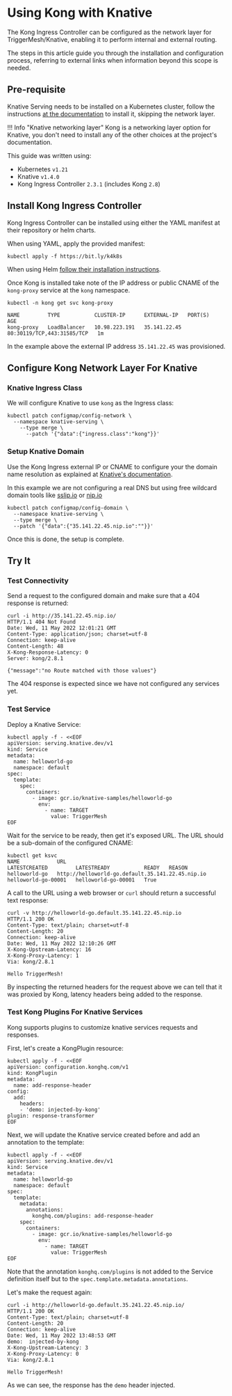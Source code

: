 # Using Kong with Knative

The Kong Ingress Controller can be configured as the network layer for TriggerMesh/Knative, enabling it to perform internal and external routing.

The steps in this article guide you through the installation and configuration process, referring to external links when information beyond this scope is needed.

## Pre-requisite

Knative Serving needs to be installed on a Kubernetes cluster, follow the instructions [at the documentation](https://knative.dev/docs/install/) to install it, skipping the network layer.

!!! Info "Knative networking layer"
    Kong is a networking layer option for Knative, you don't need to install any of the other choices at the project's documentation.

This guide was written using:

* Kubernetes `v1.21`
* Knative `v1.4.0`
* Kong Ingress Controller `2.3.1` (includes Kong `2.8`)

## Install Kong Ingress Controller

Kong Ingress Controller can be installed using either the YAML manifest at their repository or helm charts.

When using YAML, apply the provided manifest:

```console
kubectl apply -f https://bit.ly/k4k8s
```

When using Helm [follow their installation instructions](https://github.com/Kong/charts/blob/main/charts/kong/README.md).

Once Kong is installed take note of the IP address or public CNAME of the `kong-proxy` service at the `kong` namespace.

```console
kubectl -n kong get svc kong-proxy

NAME         TYPE           CLUSTER-IP      EXTERNAL-IP   PORT(S)                      AGE
kong-proxy   LoadBalancer   10.98.223.191   35.141.22.45     80:30119/TCP,443:31585/TCP   1m
```

In the example above the external IP address `35.141.22.45` was provisioned.

## Configure Kong Network Layer For Knative

### Knative Ingress Class

We will configure Knative to use `kong` as the Ingress class:

```console
kubectl patch configmap/config-network \
  --namespace knative-serving \
    --type merge \
      --patch '{"data":{"ingress.class":"kong"}}'
```

### Setup Knative Domain

Use the Kong Ingress external IP or CNAME to configure your the domain name resolution as explained at [Knative's documentation](https://knative.dev/docs/install/yaml-install/serving/install-serving-with-yaml/#configure-dns).

In this example we are not configuring a real DNS but using free wildcard domain tools like [sslip.io](https://sslip.io/) or [nip.io](https://nip.io/)

```console
kubectl patch configmap/config-domain \
  --namespace knative-serving \
  --type merge \
  --patch '{"data":{"35.141.22.45.nip.io":""}}'
```

Once this is done, the setup is complete.

## Try It

### Test Connectivity

Send a request to the configured domain and make sure that a 404 response is returned:

```console
curl -i http://35.141.22.45.nip.io/
HTTP/1.1 404 Not Found
Date: Wed, 11 May 2022 12:01:21 GMT
Content-Type: application/json; charset=utf-8
Connection: keep-alive
Content-Length: 48
X-Kong-Response-Latency: 0
Server: kong/2.8.1

{"message":"no Route matched with those values"}
```

The 404 response is expected since we have not configured any services yet.

### Test Service

Deploy a Knative Service:

```console
kubectl apply -f - <<EOF
apiVersion: serving.knative.dev/v1
kind: Service
metadata:
  name: helloworld-go
  namespace: default
spec:
  template:
    spec:
      containers:
        - image: gcr.io/knative-samples/helloworld-go
          env:
            - name: TARGET
              value: TriggerMesh
EOF
```

Wait for the service to be ready, then get it's exposed URL. The URL should be a sub-domain of the configured CNAME:

```console
kubectl get ksvc
NAME            URL                                             LATESTCREATED         LATESTREADY           READY   REASON
helloworld-go   http://helloworld-go.default.35.141.22.45.nip.io   helloworld-go-00001   helloworld-go-00001   True
```

A call to the URL using a web browser or `curl` should return a successful text response:

```console
curl -v http://helloworld-go.default.35.141.22.45.nip.io
HTTP/1.1 200 OK
Content-Type: text/plain; charset=utf-8
Content-Length: 20
Connection: keep-alive
Date: Wed, 11 May 2022 12:10:26 GMT
X-Kong-Upstream-Latency: 16
X-Kong-Proxy-Latency: 1
Via: kong/2.8.1

Hello TriggerMesh!
```

By inspecting the returned headers for the request above we can tell that it was proxied by Kong, latency headers being added to the response.

### Test Kong Plugins For Knative Services

Kong supports plugins to customize knative services requests and responses.

First, let's create a KongPlugin resource:

```console
kubectl apply -f - <<EOF
apiVersion: configuration.konghq.com/v1
kind: KongPlugin
metadata:
  name: add-response-header
config:
  add:
    headers:
    - 'demo: injected-by-kong'
plugin: response-transformer
EOF
```

Next, we will update the Knative service created before and add an annotation to the template:

```console
kubectl apply -f - <<EOF
apiVersion: serving.knative.dev/v1
kind: Service
metadata:
  name: helloworld-go
  namespace: default
spec:
  template:
    metadata:
      annotations:
        konghq.com/plugins: add-response-header
    spec:
      containers:
        - image: gcr.io/knative-samples/helloworld-go
          env:
            - name: TARGET
              value: TriggerMesh
EOF
```

Note that the annotation `konghq.com/plugins` is not added to the Service definition itself but to the `spec.template.metadata.annotations`.

Let's make the request again:

```console
curl -i http://helloworld-go.default.35.241.22.45.nip.io/
HTTP/1.1 200 OK
Content-Type: text/plain; charset=utf-8
Content-Length: 20
Connection: keep-alive
Date: Wed, 11 May 2022 13:48:53 GMT
demo:  injected-by-kong
X-Kong-Upstream-Latency: 3
X-Kong-Proxy-Latency: 0
Via: kong/2.8.1

Hello TriggerMesh!
```

As we can see, the response has the `demo` header injected.
